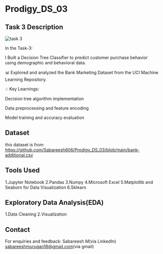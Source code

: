 # Prodigy_DS_03
## Task 3 Description   
![task 3](https://github.com/user-attachments/assets/2c6fa2ec-e0ce-4ff8-991b-9083e2d830a7)

In the Task-3:

I Built a Decision Tree Classifier to predict customer purchase behavior using demographic and behavioral data.

📊 Explored and analyzed the Bank Marketing Dataset from the UCI Machine Learning Repository.

💡 Key Learnings:

Decision tree algorithm implementation

Data preprocessing and feature encoding

Model training and accuracy evaluation
##  Dataset
this dataset is from https://github.com/Sabareesh606/Prodigy_DS_03/blob/main/bank-additional.csv
## Tools Used
1.Jupyter Notebook
2.Pandas
3.Numpy
4.Microsoft Excel
5.Matplotlib and Seaborn for Data Visualization
6.Sklearn
## Exploratory Data Analysis(EDA)
1.Data Cleaning 2.Visualization
## Contact
For enquiries and feedback: 
Sabareesh M(via LinkedIn) sabareeshmurugan18@gmail.com(via gmail)
